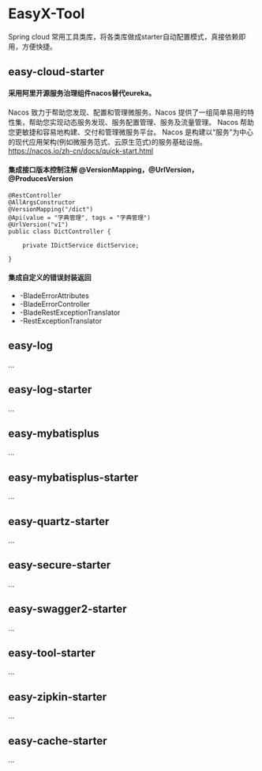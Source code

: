 # EasyX-Tool
Spring cloud 常用工具类库，将各类库做成starter自动配置模式，真接依赖即用，方便快捷。

## easy-cloud-starter
#### 采用阿里开源服务治理组件nacos替代eureka。
Nacos 致力于帮助您发现、配置和管理微服务。Nacos 提供了一组简单易用的特性集，帮助您实现动态服务发现、服务配置管理、服务及流量管理。
Nacos 帮助您更敏捷和容易地构建、交付和管理微服务平台。 Nacos 是构建以“服务”为中心的现代应用架构(例如微服务范式、云原生范式)的服务基础设施。
https://nacos.io/zh-cn/docs/quick-start.html
#### 集成接口版本控制注解 @VersionMapping，@UrlVersion，@ProducesVersion
```
@RestController
@AllArgsConstructor
@VersionMapping("/dict")
@Api(value = "字典管理", tags = "字典管理")
@UrlVersion("v1")
public class DictController {

	private IDictService dictService;

}
```
#### 集成自定义的错误封装返回
 * -BladeErrorAttributes
 * -BladeErrorController
 * -BladeRestExceptionTranslator
 * -RestExceptionTranslator

## easy-log
...
## easy-log-starter
...
## easy-mybatisplus
...
## easy-mybatisplus-starter
...
## easy-quartz-starter
...
## easy-secure-starter
...
## easy-swagger2-starter
...
## easy-tool-starter
...
## easy-zipkin-starter
...
## easy-cache-starter
...
  
 
